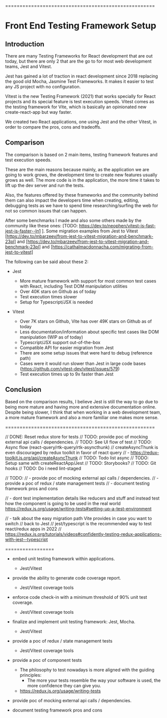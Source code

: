 ====================================================

# Front End Testing Framework Setup

## Introduction

There are many Testing Frameworks for React development that are out today, but there are only 2 that are the go to for most web development teams, Jest and Vitest.

Jest has gained a lot of traction in react development since 2018 replacing the good old Mocha, Jasmine Test Frameworks. It makes it easier to test any JS project with no configuration.

Vitest is the new Testing Framework (2021) that works specially for React projects and its special feature is test execution speeds. Vitest comes as the testing framework for Vite, which is basically an opinionated new create-react-app but way faster.

We created two React applications, one using Jest and the other Vitest, in order to compare the pros, cons and tradeoffs.

## Comparison

The comparison is based on 2 main items, testing framework features and test execution speeds.

These are the main reasons because mainly, as the application we are going to work grows, the development time to create new features usually grows as well. The more code is in the application, the more time it takes to lift up the dev server and run the tests.

Also, the features offered by these frameworks and the community behind them can also impact the developers time when creating, editing, debugging tests as we have to spend time researching/surfing the web for not so common issues that can happen.

After some benchmarks I made and also some others made by the community like these ones: [TODO: https://dev.to/neophen/vitest-is-fast-jest-is-faster--ln1 ]. Some migration examples from Jest to Vitest [https://dev.to/mbarzeev/from-jest-to-vitest-migration-and-benchmark-23pl] and [https://dev.to/mbarzeev/from-jest-to-vitest-migration-and-benchmark-23pl] and [https://cathalmacdonnacha.com/migrating-from-jest-to-vitest]

The following can be said about these 2:

- Jest
  - More mature framework with support for most common test cases with React, including Test DOM manipulation utilities
  - Over 40K stars on Github as of today
  - Test execution times slower
  - Setup for Typescript/JSX is needed

- Vitest
  - Over 7K stars on Github, Vite has over 49K stars on Github as of today
  - Less documentation/information about specific test cases like DOM manipulation (WIP as of today)
  - Typescript/JSX support out-of-the-box
  - Compatible API for easier migration from Jest
  - There are some setup issues that were hard to debug (reference path)
  - Cases were it would run slower than Jest in large code bases (https://github.com/vitest-dev/vitest/issues/579)
  - Test execution times up to 9x faster than Jest

## Conclusion

Based on the comparison results, I believe Jest is still the way to go due to being more mature and having more and extensive documentation online. Despite being slower, I think that when working in a web development team, a more mature framework and also a more familiar one makes more sense.

====================================================

// DONE: Reset redux store for tests
// TODO: provide poc of mocking external api calls / dependencies.
// TODO: See UI flow of test
// TODO: Async flow (react-query/rtk-query/rtk-asyncthunk)
// createAsyncThunk is even discouraged by redux toolkit in favor of react query
// - https://redux-toolkit.js.org/api/createAsyncThunk
// TODO: Todo list async
// TODO: Setup same with createReactApp/Jest
// TODO: Storybooks?
// TODO: Git hooks
// TODO: Do i need lint-staged

// TODO:
// - provide poc of mocking external api calls / dependencies.
// - provide a poc of redux / state management tests
// - document testing framework pros and cons

// - dont test implementation details like reducers and stuff and instead test how the component is going to be used in the real world https://redux.js.org/usage/writing-tests#setting-up-a-test-environment

// - talk about the easy migration path Vite provides in case you want to switch
// back to Jest
// jest/typescript is the recommended way to test react/redux apps in 2022
// https://redux.js.org/tutorials/videos#confidently-testing-redux-applications-with-jest--typescript

=================

- embed unit testing framework within applications.

  - Jest/Vitest

- provide the ability to generate code coverage report.

  - Jest/Vitest coverage tools

- enforce code check-in with a minimum threshold of 90% unit test coverage.

  - Jest/Vitest coverage tools

- finalize and implement unit testing framework: Jest, Mocha.

  - Jest/Vitest

- provide a poc of redux / state management tests

  - Jest/Vitest coverage tools

- provide a poc of component tests

  - The philosophy to test nowadays is more aligned with the guiding principles:
    - The more your tests resemble the way your software is used, the more confidence they can give you.
  - https://redux.js.org/usage/writing-tests

- provide poc of mocking external api calls / dependencies.

- document testing framework pros and cons
